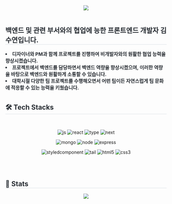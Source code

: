 <div align="center">
    <img
        src="https://capsule-render.vercel.app/api?type=waving&color=0:d1abf7,100:9bccfd&height=180&text=Songudeum%20GitHub&animation=&fontColor=ffffff&fontSize=60"
    />
</div>
<br />
<div style="text-align: left; margin-top: 20px">
    <h2 style="border-bottom: 1px solid #d8dee4; color: #282d33">
        백엔드 및 관련 부서와의 협업에 능한 프론트엔드 개발자 김수연입니다.
    </h2>
    <div style="font-weight: 700; font-size: 15px; text-align: left; color: #282d33">
        <li>
            디자이너와 PM과 함께 프로젝트를 진행하여 비개발자와의 원활한 협업 능력을 향상시켰습니다.
        </li>
        <li>
            프로젝트에서 백엔드를 담당하면서 백엔드 역량을 향상시켰으며, 이러한 역량을 바탕으로
            백엔드와 원활하게 소통할 수 있습니다.
        </li>
        <li>
            대학시절 다양한 팀 프로젝트를 수행해오면서 어떤 팀이든 자연스럽게 팀 문화에 적응할 수 있는 능력을 키웠습니다.
        </li>
    </div>
</div>
<br />
<div style="text-align: left">
    <h2 style="border-bottom: 1px solid #d8dee4; color: #282d33; margin-top: 20px">
        🛠️ Tech Stacks
    </h2>
    <br />
    <div align="center">
        
![js](https://img.shields.io/badge/JavaScript-F7DF1E?style=for-the-badge&logo=JavaScript&logoColor=white)
![react](https://img.shields.io/badge/React-20232A?style=for-the-badge&logo=react&logoColor=61DAFB)
![type](https://img.shields.io/badge/TypeScript-007ACC?style=for-the-badge&logo=typescript&logoColor=white)
![next](https://img.shields.io/badge/Next.js-000?logo=nextdotjs&logoColor=fff&style=for-the-badge)

![mongo](https://img.shields.io/badge/MongoDB-4EA94B?style=for-the-badge&logo=mongodb&logoColor=white)
![node](https://img.shields.io/badge/Node.js-43853D?style=for-the-badge&logo=node.js&logoColor=white)
![express](https://img.shields.io/badge/Express.js-404D59?style=for-the-badge)

![styledcomponent](https://img.shields.io/badge/styled--components-DB7093?style=for-the-badge&logo=styled-components&logoColor=white)
![tail](https://img.shields.io/badge/Tailwind_CSS-38B2AC?style=for-the-badge&logo=tailwind-css&logoColor=white)
![html5](https://img.shields.io/badge/HTML5-E34F26?style=for-the-badge&logo=html5&logoColor=white)
![css3](https://img.shields.io/badge/CSS3-1572B6?style=for-the-badge&logo=css3&logoColor=white)
</div>

<br />
</div>
<br />
<div style="text-align: left">
    <h2 style="border-bottom: 1px solid #d8dee4; color: #282d33">🏅 Stats</h2>
    <div align="center">
        <img
            src="https://github-readme-stats.vercel.app/api/top-langs/?username=songudeum&layout=compact&bg_color=60,d1bff7,9ecfff&title_color=ffffff&text_color=ffffff"
        />
    </div>
</div>
